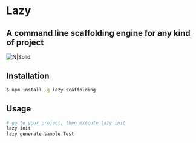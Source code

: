 # Lazy
## A command line scaffolding engine for any kind of project

![N|Solid](https://s8.postimg.org/4phfkfpqd/sloth_576521_320_2.png)

## Installation

```sh
$ npm install -g lazy-scaffolding
```

## Usage

```sh
# go to your project, then execute lazy init
lazy init
lazy generate sample Test
```
